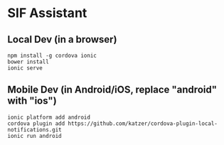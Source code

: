 # SIF Assistant

## Local Dev (in a browser)

```
npm install -g cordova ionic
bower install
ionic serve
```

## Mobile Dev (in Android/iOS, replace "android" with "ios")

```
ionic platform add android
cordova plugin add https://github.com/katzer/cordova-plugin-local-notifications.git
ionic run android
```